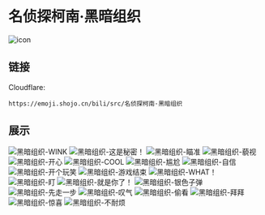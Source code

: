 # 名侦探柯南·黑暗组织
![icon](https://emoji.shojo.cn/bili/src/名侦探柯南·黑暗组织/icon.png)
## 链接
Cloudflare:
```
https://emoji.shojo.cn/bili/src/名侦探柯南·黑暗组织
```
## 展示
![黑暗组织-WINK](https://emoji.shojo.cn/bili/src/名侦探柯南·黑暗组织/黑暗组织-WINK.png)
![黑暗组织-这是秘密！](https://emoji.shojo.cn/bili/src/名侦探柯南·黑暗组织/黑暗组织-这是秘密！.png)
![黑暗组织-瞄准](https://emoji.shojo.cn/bili/src/名侦探柯南·黑暗组织/黑暗组织-瞄准.png)
![黑暗组织-藐视](https://emoji.shojo.cn/bili/src/名侦探柯南·黑暗组织/黑暗组织-藐视.png)
![黑暗组织-开心](https://emoji.shojo.cn/bili/src/名侦探柯南·黑暗组织/黑暗组织-开心.png)
![黑暗组织-COOL](https://emoji.shojo.cn/bili/src/名侦探柯南·黑暗组织/黑暗组织-COOL.png)
![黑暗组织-尴尬](https://emoji.shojo.cn/bili/src/名侦探柯南·黑暗组织/黑暗组织-尴尬.png)
![黑暗组织-自信](https://emoji.shojo.cn/bili/src/名侦探柯南·黑暗组织/黑暗组织-自信.png)
![黑暗组织-开个玩笑](https://emoji.shojo.cn/bili/src/名侦探柯南·黑暗组织/黑暗组织-开个玩笑.png)
![黑暗组织-游戏结束](https://emoji.shojo.cn/bili/src/名侦探柯南·黑暗组织/黑暗组织-游戏结束.png)
![黑暗组织-WHAT！](https://emoji.shojo.cn/bili/src/名侦探柯南·黑暗组织/黑暗组织-WHAT！.png)
![黑暗组织-盯](https://emoji.shojo.cn/bili/src/名侦探柯南·黑暗组织/黑暗组织-盯.png)
![黑暗组织-就是你了！](https://emoji.shojo.cn/bili/src/名侦探柯南·黑暗组织/黑暗组织-就是你了！.png)
![黑暗组织-银色子弹](https://emoji.shojo.cn/bili/src/名侦探柯南·黑暗组织/黑暗组织-银色子弹.png)
![黑暗组织-先走一步](https://emoji.shojo.cn/bili/src/名侦探柯南·黑暗组织/黑暗组织-先走一步.png)
![黑暗组织-叹气](https://emoji.shojo.cn/bili/src/名侦探柯南·黑暗组织/黑暗组织-叹气.png)
![黑暗组织-偷看](https://emoji.shojo.cn/bili/src/名侦探柯南·黑暗组织/黑暗组织-偷看.png)
![黑暗组织-拜拜](https://emoji.shojo.cn/bili/src/名侦探柯南·黑暗组织/黑暗组织-拜拜.png)
![黑暗组织-惊喜](https://emoji.shojo.cn/bili/src/名侦探柯南·黑暗组织/黑暗组织-惊喜.png)
![黑暗组织-不耐烦](https://emoji.shojo.cn/bili/src/名侦探柯南·黑暗组织/黑暗组织-不耐烦.png)
